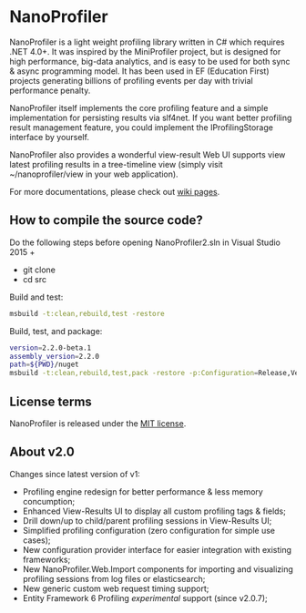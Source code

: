 NanoProfiler
============

NanoProfiler is a light weight profiling library written in C# which requires .NET 4.0+. It was inspired by the MiniProfiler project, but is designed for high performance, big-data analytics, and is easy to be used for both sync & async programming model. It has been used in EF (Education First) projects generating billions of profiling events per day with trivial performance penalty.

NanoProfiler itself implements the core profiling feature and a simple implementation for persisting results via slf4net. If you want better profiling result management feature, you could implement the IProfilingStorage interface by yourself.

NanoProfiler also provides a wonderful view-result Web UI supports view latest profiling results in a tree-timeline view (simply visit ~/nanoprofiler/view in your web application). 

For more documentations, please check out [wiki pages](https://github.com/ef-labs/nanoprofiler/wiki).

How to compile the source code?
-------------------------------
Do the following steps before opening NanoProfiler2.sln in Visual Studio 2015 +

- git clone
- cd src

Build and test:

```bash
msbuild -t:clean,rebuild,test -restore
```

Build, test, and package:

```bash
version=2.2.0-beta.1
assembly_version=2.2.0
path=${PWD}/nuget
msbuild -t:clean,rebuild,test,pack -restore -p:Configuration=Release,Version=${version},AssemblyVersion=${assembly_version},PackageOutputPath=${path}
```

License terms
-------------
NanoProfiler is released under the [MIT license](http://englishtown.mit-license.org).

About v2.0
----------

Changes since latest version of v1:

- Profiling engine redesign for better performance & less memory concumption;
- Enhanced View-Results UI to display all custom profiling tags & fields;
- Drill down/up to child/parent profiling sessions in View-Results UI;
- Simplified profiling configuration (zero configuration for simple use cases);
- New configuration provider interface for easier integration with existing frameworks;
- New NanoProfiler.Web.Import components for importing and visualizing profiling sessions from log files or elasticsearch;
- New generic custom web request timing support;
- Entity Framework 6 Profiling *experimental* support (since v2.0.7);
